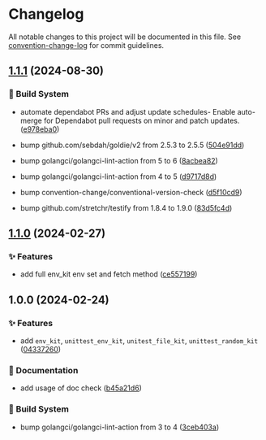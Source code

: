 # Changelog

All notable changes to this project will be documented in this file. See [convention-change-log](https://github.com/convention-change/convention-change-log) for commit guidelines.

## [1.1.1](https://github.com/sinlov-go/unittest-kit/compare/1.1.0...v1.1.1) (2024-08-30)

### 👷‍ Build System

* automate dependabot PRs and adjust update schedules- Enable auto-merge for Dependabot pull requests on minor and patch updates. ([e978eba0](https://github.com/sinlov-go/unittest-kit/commit/e978eba06e4f24a466ce21cd3226fd65ce9bdf0b))

* bump github.com/sebdah/goldie/v2 from 2.5.3 to 2.5.5 ([504e91dd](https://github.com/sinlov-go/unittest-kit/commit/504e91dd09504b515d2bcf76a18978e270211393))

* bump golangci/golangci-lint-action from 5 to 6 ([8acbea82](https://github.com/sinlov-go/unittest-kit/commit/8acbea829352ddcdf1818d2fead40eedf7bf3293))

* bump golangci/golangci-lint-action from 4 to 5 ([d9717d8d](https://github.com/sinlov-go/unittest-kit/commit/d9717d8de2bafd88b52e93fe23f4bdc6cddc0ebb))

* bump convention-change/conventional-version-check ([d5f10cd9](https://github.com/sinlov-go/unittest-kit/commit/d5f10cd97565999e550aebf037c74d6ff0ce3440))

* bump github.com/stretchr/testify from 1.8.4 to 1.9.0 ([83d5fc4d](https://github.com/sinlov-go/unittest-kit/commit/83d5fc4d928fb80c95bd30e43e81e5d5ed7f353c))

## [1.1.0](https://github.com/sinlov-go/unittest-kit/compare/1.0.0...v1.1.0) (2024-02-27)

### ✨ Features

* add full env_kit env set and fetch method ([ce557199](https://github.com/sinlov-go/unittest-kit/commit/ce557199c9296a1fdfbc51e3f6ec0c82b10a9d1a))

## 1.0.0 (2024-02-24)

### ✨ Features

* add `env_kit`, `unittest_env_kit`, `unitest_file_kit`, `unittest_random_kit` ([04337260](https://github.com/sinlov-go/unittest-kit/commit/0433726060a438d3e41a66f73b8dc86aca32b273))

### 📝 Documentation

* add usage of doc check ([b45a21d6](https://github.com/sinlov-go/unittest-kit/commit/b45a21d691c23b5cdb7b2280101b8e9cf53d1f94))

### 👷‍ Build System

* bump golangci/golangci-lint-action from 3 to 4 ([3ceb403a](https://github.com/sinlov-go/unittest-kit/commit/3ceb403aabfdd12afad78a9e63faece6617bb684))
